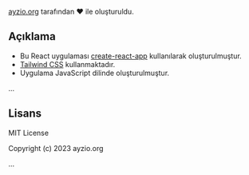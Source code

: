 [ayzio.org](https://www.ayzio.org) tarafından ❤️ ile oluşturuldu.

## Açıklama

- Bu React uygulaması [create-react-app](https://create-react-app.dev/) kullanılarak oluşturulmuştur.
- [Tailwind CSS](https://tailwindcss.com/) kullanmaktadır.
- Uygulama JavaScript dilinde oluşturulmuştur.

...

## Lisans

MIT License

Copyright (c) 2023 ayzio.org

...
